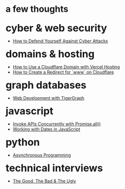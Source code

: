 <script lang="ts">
  import Page from "/src/components/Page.svelte";
</script>

# a few thoughts

<div class="content">
  <div class="left-col">
    <div class="topic">
      <h2>cyber &amp; web security</h2>
      <ul>
        <li><a href="/blog/cyber-and-web-security/defend-against-cyber-attacks">How to Defend Yourself Against Cyber Attacks</a></li>
      </ul>
    </div>
    <div class="topic">
      <h2>domains &amp; hosting</h2>
      <ul>
        <li><a href="/blog/domains-and-hosting/cloudflare-domain-vercel-hosting">How to Use a Cloudflare Domain with Vercel Hosting</a></li>
        <li><a href="/blog/domains-and-hosting/create-redirect-for-www-on-cloudflare">How to Create a Redirect for `www` on Cloudflare</a></li>
      </ul>
    </div>
    <!-- <div class="topic">
      <h2>git</h2>
      <ul>
        <li><a href="/blog/git/software-development-workflow-with-git">Software Development Workflow with Git</a></li>
      </ul>
    </div> -->
    <div class="topic">
      <h2>graph databases</h2>
      <ul>
        <li><a href="/blog/graph-databases/web-development-with-tigergraph">Web Development with TigerGraph</a></li>
        <!-- <li><a href="/blog/graph-databases/nebulagraph">NebulaGraph</a></li> -->
        <!-- <li><a href="/blog/graph-databases/amazon-neptune">Amazon Neptune</a></li> -->
        <!-- <li><a href="/blog/graph-databases/edgedb">EdgeDB - A Relational-Graph Database</a></li> -->
      </ul>
    </div>
  </div>
  <div class="right-col">
    <!-- <div class="topic">
      <h2>identity &amp; access management (IAM)</h2>
      <ul>
        <li><a href="/blog/iam/iam-sveltekit-firebase-auth">IAM with SvelteKit and Firebase Auth</a></li>
      </ul>
    </div> -->
    <div class="topic">
      <h2>javascript</h2>
      <ul>
        <li><a href="/blog/javascript/invoke-apis-concurrently-with-promise-all">Invoke APIs Concurrently with Promise.all()</a></li>
        <li><a href="/blog/javascript/working-with-dates-in-javascript">Working with Dates in JavaScript</a></li>
      </ul>
    </div>
    <div class="topic">
      <h2>python</h2>
      <ul>
        <li><a href="/blog/python/async-programming">Asynchronous Programming</a></li>
      </ul>
    </div>
    <div class="topic">
      <h2>technical interviews</h2>
      <ul>
        <li><a href="/blog/technical-interviews/good-bad-ugly">The Good, The Bad & The Ugly</a></li>
      </ul>
    </div>
  </div>
</div>

<style>
  h1 {
    margin-bottom: 25px;
  }

  h2 {
    margin: 0; 
    font-size: 2rem;
    font-weight: 700;
  }

  @media (--xs-up) {
    .content {
      display: flex;
      flex-direction: column;

      & .topic {
        margin-bottom: 40px;
      }
    }
  }

  @media (--lg-up) {
    .content {
      flex-direction: row;
      gap: 0 50px;
    }
  }
</style>

